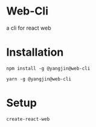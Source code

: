 # Web-Cli

a cli for react web

# Installation

```shell
npm install -g @yangjin@web-cli

yarn -g @yangjin@web-cli
```

# Setup

```shell
create-react-web
```
